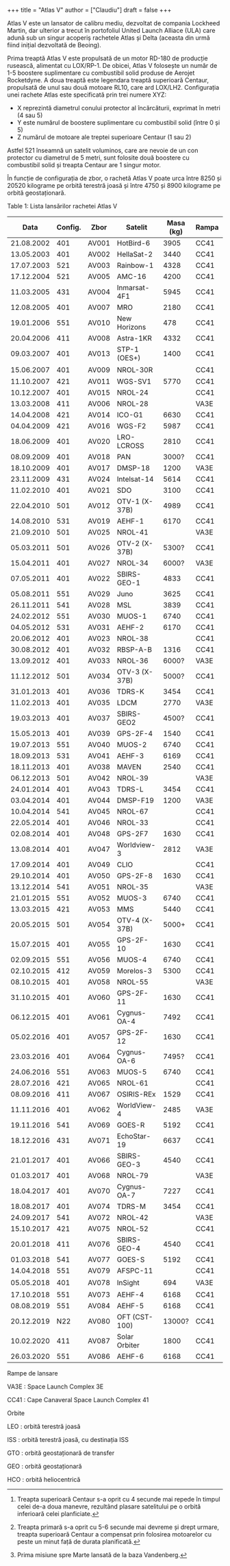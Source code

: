+++
title = "Atlas V"
author = ["Claudiu"]
draft = false
+++

Atlas V este un lansator de calibru mediu, dezvoltat de compania Lockheed Martin, dar ulterior a trecut în portofoliul United Launch Alliace (ULA) care adună sub un singur acoperiș rachetele Atlas și Delta (aceasta din urmă fiind inițial dezvoltată de Beoing).

Prima treaptă Atlas V este propulsată de un motor RD-180 de producție rusească, alimentat cu LOX/RP-1. De obicei, Atlas V folosește un număr de 1-5 boostere suplimentare cu combustibil solid produse de Aerojet Rocketdyne. A doua treaptă este legendara treaptă superioară Centaur, propulsată de unul sau două motoare RL10, care ard LOX/LH2. Configurația unei rachete Atlas este specificată prin trei numere XYZ:

-   X reprezintă diametrul conului protector al încărcăturii, exprimat în metri (4 sau 5)
-   Y este numărul de boostere suplimentare cu combustibil solid (între 0 și 5)
-   Z numărul de motoare ale treptei superioare Centaur (1 sau 2)

Astfel 521 înseamnă un satelit voluminos, care are nevoie de un con protector cu diametrul de 5 metri, sunt folosite două boostere cu combustibil solid și treapta Centaur are 1 singur motor.

În funcție de configurația de zbor, o rachetă Atlas V poate urca între 8250 și 20520 kilograme pe orbită terestră joasă și între 4750 și 8900 kilograme pe orbită geostaționară.

<div class="table-caption">
  <span class="table-number">Table 1</span>:
  Lista lansărilor rachetei Atlas V
</div>

| Data       | Config. | Zbor  | Satelit       | Masa (kg) | Rampa | Orbita     |
|------------|---------|-------|---------------|-----------|-------|------------|
| 21.08.2002 | 401     | AV001 | HotBird-6     | 3905      | CC41  | GTO+       |
| 13.05.2003 | 401     | AV002 | HellaSat-2    | 3440      | CC41  | GTO+       |
| 17.07.2003 | 521     | AV003 | Rainbow-1     | 4328      | CC41  | GTO+       |
| 17.12.2004 | 521     | AV005 | AMC-16        | 4200      | CC41  | GTO        |
| 11.03.2005 | 431     | AV004 | Inmarsat-4F1  | 5945      | CC41  | GTO+       |
| 12.08.2005 | 401     | AV007 | MRO           | 2180      | CC41  | HCO        |
| 19.01.2006 | 551     | AV010 | New Horizons  | 478       | CC41  | HCO        |
| 20.04.2006 | 411     | AV008 | Astra-1KR     | 4332      | CC41  | GTO+       |
| 09.03.2007 | 401     | AV013 | STP-1 (OES+)  | 1400      | CC41  | LEO        |
| 15.06.2007 | 401     | AV009 | NROL-30R      |           | CC41  | LEO[^fn:1] |
| 11.10.2007 | 421     | AV011 | WGS-SV1       | 5770      | CC41  | GTO+       |
| 10.12.2007 | 401     | AV015 | NROL-24       |           | CC41  | EEO/M      |
| 13.03.2008 | 411     | AV006 | NROL-28       |           | VA3E  | EEO/M      |
| 14.04.2008 | 421     | AV014 | ICO-G1        | 6630      | CC41  | GTO        |
| 04.04.2009 | 421     | AV016 | WGS-F2        | 5987      | CC41  | GTO+       |
| 18.06.2009 | 401     | AV020 | LRO-LCROSS    | 2810      | CC41  | HTO        |
| 08.09.2009 | 401     | AV018 | PAN           | 3000?     | CC41  | GTO+?      |
| 18.10.2009 | 401     | AV017 | DMSP-18       | 1200      | VA3E  | LEO/S      |
| 23.11.2009 | 431     | AV024 | Intelsat-14   | 5614      | CC41  | GTO+       |
| 11.02.2010 | 401     | AV021 | SDO           | 3100      | CC41  | GTO        |
| 22.04.2010 | 501     | AV012 | OTV-1 (X-37B) | 4989      | CC41  | LEO        |
| 14.08.2010 | 531     | AV019 | AEHF-1        | 6170      | CC41  | GTO+       |
| 21.09.2010 | 501     | AV025 | NROL-41       |           | VA3E  | LEO/R      |
| 05.03.2011 | 501     | AV026 | OTV-2 (X-37B) | 5300?     | CC41  | LEO        |
| 15.04.2011 | 401     | AV027 | NROL-34       | 6000?     | VA3E  | LEO        |
| 07.05.2011 | 401     | AV022 | SBIRS-GEO-1   | 4833      | CC41  | GTO        |
| 05.08.2011 | 551     | AV029 | Juno          | 3625      | CC41  | HCO        |
| 26.11.2011 | 541     | AV028 | MSL           | 3839      | CC41  | HCO        |
| 24.02.2012 | 551     | AV030 | MUOS-1        | 6740      | CC41  | GTO        |
| 04.05.2012 | 531     | AV031 | AEHF-2        | 6170      | CC41  | GTO+       |
| 20.06.2012 | 401     | AV023 | NROL-38       |           | CC41  | GTO?       |
| 30.08.2012 | 401     | AV032 | RBSP-A-B      | 1316      | CC41  | EEO        |
| 13.09.2012 | 401     | AV033 | NROL-36       | 6000?     | VA3E  | LEO?       |
| 11.12.2012 | 501     | AV034 | OTV-3 (X-37B) | 5000?     | CC41  | LEO        |
| 31.01.2013 | 401     | AV036 | TDRS-K        | 3454      | CC41  | GTO+       |
| 11.02.2013 | 401     | AV035 | LDCM          | 2770      | VA3E  | SSO        |
| 19.03.2013 | 401     | AV037 | SBIRS-GEO2    | 4500?     | CC41  | GTO        |
| 15.05.2013 | 401     | AV039 | GPS-2F-4      | 1540      | CC41  | MEO        |
| 19.07.2013 | 551     | AV040 | MUOS-2        | 6740      | CC41  | GTO        |
| 18.09.2013 | 531     | AV041 | AEHF-3        | 6169      | CC41  | GTO        |
| 18.11.2013 | 401     | AV038 | MAVEN         | 2540      | CC41  | HCO        |
| 06.12.2013 | 501     | AV042 | NROL-39       |           | VA3E  | LEO        |
| 24.01.2014 | 401     | AV043 | TDRS-L        | 3454      | CC41  | GTO+       |
| 03.04.2014 | 401     | AV044 | DMSP-F19      | 1200      | VA3E  | SSO        |
| 10.04.2014 | 541     | AV045 | NROL-67       |           | CC41  | GEO?       |
| 22.05.2014 | 401     | AV046 | NROL-33       |           | CC41  | GTO?       |
| 02.08.2014 | 401     | AV048 | GPS-2F7       | 1630      | CC41  | MEO        |
| 13.08.2014 | 401     | AV047 | Worldview-3   | 2812      | VA3E  | SSO        |
| 17.09.2014 | 401     | AV049 | CLIO          |           | CC41  | GTO+       |
| 29.10.2014 | 401     | AV050 | GPS-2F-8      | 1630      | CC41  | MEO        |
| 13.12.2014 | 541     | AV051 | NROL-35       |           | VA3E  | EEO/M      |
| 21.01.2015 | 551     | AV052 | MUOS-3        | 6740      | CC41  | GTO        |
| 13.03.2015 | 421     | AV053 | MMS           | 5440      | CC41  | EEO        |
| 20.05.2015 | 501     | AV054 | OTV-4 (X-37B) | 5000+     | CC41  | LEO        |
| 15.07.2015 | 401     | AV055 | GPS-2F-10     | 1630      | CC41  | MEO        |
| 02.09.2015 | 551     | AV056 | MUOS-4        | 6740      | CC41  | GTO+       |
| 02.10.2015 | 412     | AV059 | Morelos-3     | 5300      | CC41  | GTO        |
| 08.10.2015 | 401     | AV058 | NROL-55       |           | VA3E  | LEO        |
| 31.10.2015 | 401     | AV060 | GPS-2F-11     | 1630      | CC41  | MEO        |
| 06.12.2015 | 401     | AV061 | Cygnus-OA-4   | 7492      | CC41  | ISS        |
| 05.02.2016 | 401     | AV057 | GPS-2F-12     | 1630      | CC41  | MEO        |
| 23.03.2016 | 401     | AV064 | Cygnus-OA-6   | 7495?     | CC41  | ISS[^fn:2] |
| 24.06.2016 | 551     | AV063 | MUOS-5        | 6740      | CC41  | GTO+       |
| 28.07.2016 | 421     | AV065 | NROL-61       |           | CC41  | GTO        |
| 08.09.2016 | 411     | AV067 | OSIRIS-REx    | 1529      | CC41  | HCO        |
| 11.11.2016 | 401     | AV062 | WorldView-4   | 2485      | VA3E  | SSO        |
| 19.11.2016 | 541     | AV069 | GOES-R        | 5192      | CC41  | GTO+       |
| 18.12.2016 | 431     | AV071 | EchoStar-19   | 6637      | CC41  | GTO+       |
| 21.01.2017 | 401     | AV066 | SBIRS-GEO-3   | 4540      | CC41  | GTO        |
| 01.03.2017 | 401     | AV068 | NROL-79       |           | VA3E  | LEO        |
| 18.04.2017 | 401     | AV070 | Cygnus-OA-7   | 7227      | CC41  | ISS        |
| 18.08.2017 | 401     | AV074 | TDRS-M        | 3454      | CC41  | GTO+       |
| 24.09.2017 | 541     | AV072 | NROL-42       |           | VA3E  | MOL?       |
| 15.10.2017 | 421     | AV075 | NROL-52       |           | CC41  | GTO        |
| 20.01.2018 | 411     | AV076 | SBIRS-GEO-4   | 4540      | CC41  | GTO        |
| 01.03.2018 | 541     | AV077 | GOES-S        | 5192      | CC41  | GTO+       |
| 14.04.2018 | 551     | AV079 | AFSPC-11      |           | CC41  | GEO        |
| 05.05.2018 | 401     | AV078 | InSight       | 694       | VA3E  | HCO[^fn:3] |
| 17.10.2018 | 551     | AV073 | AEHF-4        | 6168      | CC41  | GTO+       |
| 08.08.2019 | 551     | AV084 | AEHF-5        | 6168      | CC41  | GTO+       |
| 20.12.2019 | N22     | AV080 | OFT (CST-100) | 13000?    | CC41  | ISS        |
| 10.02.2020 | 411     | AV087 | Solar Orbiter | 1800      | CC41  | HCO        |
| 26.03.2020 | 551     | AV086 | AEHF-6        | 6168      | CC41  | GTO+       |

Rampe de lansare

VA3E
: Space Launch Complex 3E

CC41
: Cape Canaveral Space Launch Complex 41

Orbite

LEO
: orbită terestră joasă

ISS
: orbită terestră joasă, cu destinația ISS

GTO
: orbită geostaționară de transfer

GEO
: orbită geostaționară

HCO
: orbită heliocentrică

[^fn:1]: Treapta superioară Centaur s-a oprit cu 4 secunde mai repede în timpul celei de-a doua manevre, rezultând plasare satelitului pe o orbită inferioară celei planficiate.
[^fn:2]: Treapta primară s-a oprit cu 5-6 secunde mai devreme și drept urmare, treapta superioară Centaur a compensat prin folosirea motoarelor cu peste un minut față de durata planificată.
[^fn:3]: Prima misiune spre Marte lansată de la baza Vandenberg.
